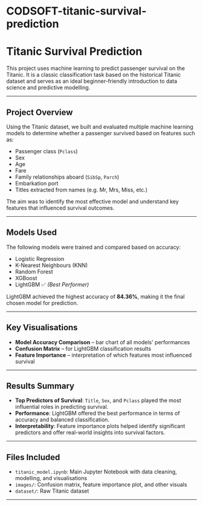 # CODSOFT-titanic-survival-prediction
# Titanic Survival Prediction

This project uses machine learning to predict passenger survival on the Titanic. It is a classic classification task based on the historical Titanic dataset and serves as an ideal beginner-friendly introduction to data science and predictive modelling.

---

## Project Overview

Using the Titanic dataset, we built and evaluated multiple machine learning models to determine whether a passenger survived based on features such as:

- Passenger class (`Pclass`)
- Sex
- Age
- Fare
- Family relationships aboard (`SibSp`, `Parch`)
- Embarkation port
- Titles extracted from names (e.g. Mr, Mrs, Miss, etc.)

The aim was to identify the most effective model and understand key features that influenced survival outcomes.

---

## Models Used

The following models were trained and compared based on accuracy:

- Logistic Regression
- K-Nearest Neighbours (KNN)
- Random Forest
- XGBoost
- LightGBM ✅ *(Best Performer)*

LightGBM achieved the highest accuracy of **84.36%**, making it the final chosen model for prediction.

---

## Key Visualisations

- **Model Accuracy Comparison** – bar chart of all models' performances
- **Confusion Matrix** – for LightGBM classification results
- **Feature Importance** – interpretation of which features most influenced survival

---

## Results Summary

- **Top Predictors of Survival**: `Title`, `Sex`, and `Pclass` played the most influential roles in predicting survival.
- **Performance**: LightGBM offered the best performance in terms of accuracy and balanced classification.
- **Interpretability**: Feature importance plots helped identify significant predictors and offer real-world insights into survival factors.

---

## Files Included

- `titanic_model.ipynb`: Main Jupyter Notebook with data cleaning, modelling, and visualisations
- `images/`: Confusion matrix, feature importance plot, and other visuals
- `dataset/`: Raw Titanic dataset

---

